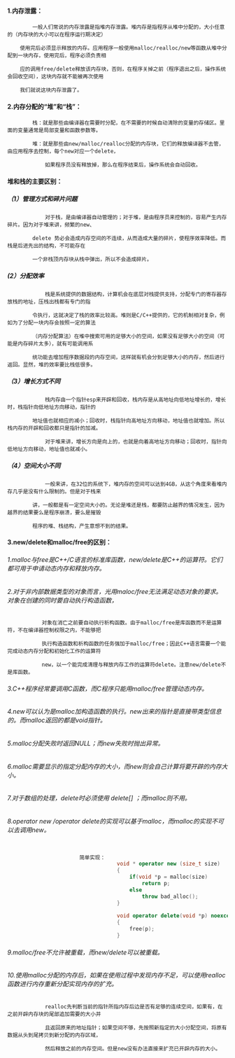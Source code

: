 

####    1.内存泄露：

            一般人们常说的内存泄露是指堆内存泄露。堆内存是指程序从堆中分配的，大小任意的（内存块的大小可以在程序运行期决定）
                
        使用完后必须显示释放的内存。应用程序一般使用malloc/realloc/new等函数从堆中分配到一块内存，使用完后，程序必须负责相
                
        应的调用free/delete释放该内存块，否则，在程序关掉之前（程序退出之后，操作系统会回收空间），这块内存就不能被再次使用
                
        我们就说这块内存泄露了。
                
        
       
####    2.内存分配的“堆”和“栈”：
                    
            栈：就是那些由编译器在需要时分配，在不需要的时候自动清除的变量的存储区。里面的变量通常是局部变量和函数参数等。
                    
            堆：就是那些由new/malloc/realloc分配的内存块，它们的释放编译器不去管，由应用程序去控制，每个new对应一个delete，
                    
                如果程序员没有释放掉，那么在程序结束后，操作系统会自动回收。
                        
                        
####    堆和栈的主要区别：
                    
#####       （1）管理方式和碎片问题
                        
                对于栈，是由编译器自动管理的；对于堆，是由程序员来控制的，容易产生内存碎片。因为对于堆来讲，频繁的new、
                        
            delete 势必会造成内存空间的不连续，从而造成大量的碎片，使程序效率降低。而栈是后进先出的结构，不可能存在
                        
            一个非栈顶内存块从栈中弹出，所以不会造成碎片。
                        
#####        (2）分配效率
                    
                栈是系统提供的数据结构，计算机会在底层对栈提供支持，分配专门的寄存器存放栈的地址，压栈出栈都有专门的指
                
            令执行，这就决定了栈的效率比较高。堆则是C/C++提供的，它的机制相对复杂，例如为了分配一块内存会按照一定的算法
            
            （内存分配算法）在堆中搜索可用的足够大小的空间，如果没有足够大小的空间（可能是内存碎片太多），就有可能调用系
            
            统功能去增加程序数据段的内存空间，这样就有机会分到足够大小的内存，然后进行返回。显然，堆的效率要比栈低很多。
                        
#####       （3）增长方式不同
                    
                栈内存由一个指针esp来开辟和回收，栈内存是从高地址向低地址增长的，增长时，栈指针向低地址方向移动，指针的
            
            地址值也就相应的减小；回收时，栈指针向高地址方向移动，地址值也就增加。所以栈内存的开辟和回收都只是指针的加减。
                        
                对于堆来讲，增长方向是向上的，也就是向着高地址方向移动；回收时，指针向低地址方向移动，地址值也就减小。
                        
#####       （4）空间大小不同
                    
                一般来讲，在32位的系统下，堆内存的空间可以达到4GB，从这个角度来看堆内存几乎是没有什么限制的。但是对于栈来
                        
            讲，一般都是有一定空间大小的。无论是堆还是栈，都要防止越界的情况发生，因为越界的结果要么是程序崩溃，要么是摧毁
            
            程序的堆、栈结构，产生意想不到的结果。
        
        
        
####    3.new/delete和malloc/free的区别：
        
######       1.malloc与free是C++/C语言的标准库函数，new/delete是C++的运算符。它们都可用于申请动态内存和释放内存。

                    
######       2.对于非内部数据类型的对象而言，光用maloc/free无法满足动态对象的要求。对象在创建的同时要自动执行构造函数，

               对象在消亡之前要自动执行析构函数。由于malloc/free是库函数而不是运算符，不在编译器控制权限之内，不能够把
               
               执行构造函数和析构函数的任务强加于malloc/free；因此C++语言需要一个能完成动态内存分配和初始化工作的运算符
               
               new，以一个能完成清理与释放内存工作的运算符delete。注意new/delete不是库函数。
        

######       3.C++程序经常要调用C函数，而C程序只能用malloc/free管理动态内存。


######       4.new可以认为是malloc加构造函数的执行。new出来的指针是直接带类型信息的。而malloc返回的都是void指针。 
                    
                    
######       5.malloc分配失败时返回NULL；而new失败时抛出异常。
                    
                    
######       6.malloc需要显示的指定分配内存的大小，而new则会自己计算将要开辟的内存大小。
                   
                    
######       7.对于数组的处理，delete时必须使用 delete[] ；而malloc则不用。 
                    
                    
######       8.operator new /operator delete的实现可以基于malloc，而malloc的实现不可以去调用new。
 
 
 ```cpp
 
                        简单实现：
                                    void * operator new (size_t size)
                                    {
                                        if(void *p = malloc(size)
                                            return p;
                                        else
                                            throw bad_alloc();
                                    }
                        
                                    void operator delete(void *p) noexcept
                                    {
                                        free(p);
                                    }


```                    
                    
                    
######       9.malloc/free不允许被重载，而new/delete可以被重载。
                    
                    
######       10.使用malloc分配的内存后，如果在使用过程中发现内存不足，可以使用realloc函数进行内存重新分配实现内存的扩充。
                    
                realloc先判断当前的指针所指内存后边是否有足够的连续空间，如果有，在之前开辟内存块的尾部追加需要的大小并
                       
                且返回原来的地址指针；如果空间不够，先按照新指定的大小分配空间，将原有数据从头到尾拷贝到新分配的内存区域，
                       
                然后释放之前的内存空间。但是new没有办法直接来扩充已开辟内存的大小。



